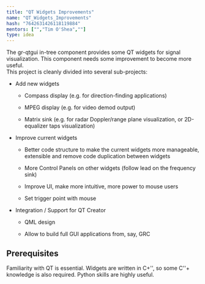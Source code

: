 ```yaml
---
title: "QT Widgets Improvements"
name: "QT_Widgets_Improvements"
hash: "7642631426118119884"
mentors: ["","Tim O'Shea",""]
type: idea
---
```



The gr-qtgui in-tree component provides some QT widgets for signal visualization. This component needs some improvement to become more useful.<br />
This project is cleanly divided into several sub-projects:


* Add new widgets

  * Compass display (e.g. for direction-finding applications)

  * MPEG display (e.g. for video demod output)

  * Matrix sink (e.g. for radar Doppler/range plane visualization, or 2D-equalizer taps visualization)


* Improve current widgets

  * Better code structure to make the current widgets more manageable, extensible and remove code duplication between widgets

  * More Control Panels on other widgets (follow lead on the frequency sink)

  * Improve UI, make more intuitive, more power to mouse users

  * Set trigger point with mouse


* Integration / Support for QT Creator

  * QML design

  * Allow to build full GUI applications from, say, GRC

## Prerequisites
Familiarity with QT is essential. Widgets are written in C+'', so some C''+ knowledge is also required. Python skills are highly useful.


